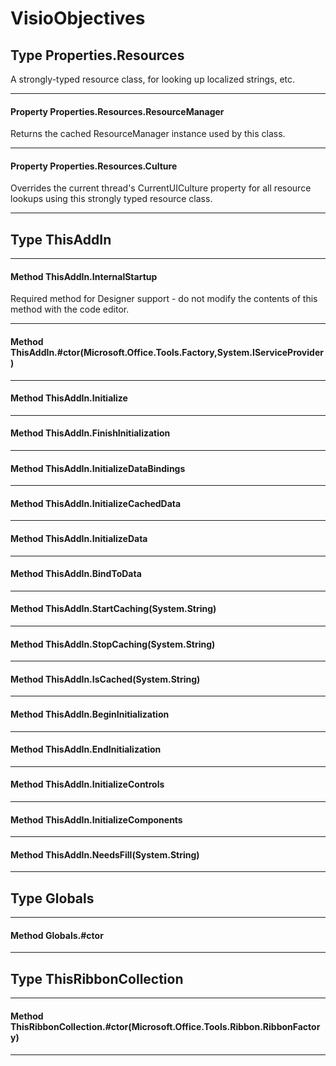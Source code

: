# VisioObjectives #

## Type Properties.Resources

 A strongly-typed resource class, for looking up localized strings, etc. 



---
#### Property Properties.Resources.ResourceManager

 Returns the cached ResourceManager instance used by this class. 



---
#### Property Properties.Resources.Culture

 Overrides the current thread's CurrentUICulture property for all resource lookups using this strongly typed resource class. 



---
## Type ThisAddIn



---
#### Method ThisAddIn.InternalStartup

 Required method for Designer support - do not modify the contents of this method with the code editor. 



---
#### Method ThisAddIn.#ctor(Microsoft.Office.Tools.Factory,System.IServiceProvider)



---
#### Method ThisAddIn.Initialize



---
#### Method ThisAddIn.FinishInitialization



---
#### Method ThisAddIn.InitializeDataBindings



---
#### Method ThisAddIn.InitializeCachedData



---
#### Method ThisAddIn.InitializeData



---
#### Method ThisAddIn.BindToData



---
#### Method ThisAddIn.StartCaching(System.String)



---
#### Method ThisAddIn.StopCaching(System.String)



---
#### Method ThisAddIn.IsCached(System.String)



---
#### Method ThisAddIn.BeginInitialization



---
#### Method ThisAddIn.EndInitialization



---
#### Method ThisAddIn.InitializeControls



---
#### Method ThisAddIn.InitializeComponents



---
#### Method ThisAddIn.NeedsFill(System.String)



---
## Type Globals



---
#### Method Globals.#ctor



---
## Type ThisRibbonCollection



---
#### Method ThisRibbonCollection.#ctor(Microsoft.Office.Tools.Ribbon.RibbonFactory)



---


